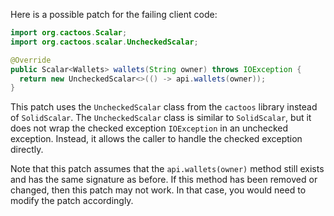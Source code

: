 Here is a possible patch for the failing client code:
```java
import org.cactoos.Scalar;
import org.cactoos.scalar.UncheckedScalar;

@Override
public Scalar<Wallets> wallets(String owner) throws IOException {
  return new UncheckedScalar<>(() -> api.wallets(owner));
}
```
This patch uses the `UncheckedScalar` class from the `cactoos` library instead of `SolidScalar`. The `UncheckedScalar` class is similar to `SolidScalar`, but it does not wrap the checked exception `IOException` in an unchecked exception. Instead, it allows the caller to handle the checked exception directly.

Note that this patch assumes that the `api.wallets(owner)` method still exists and has the same signature as before. If this method has been removed or changed, then this patch may not work. In that case, you would need to modify the patch accordingly.